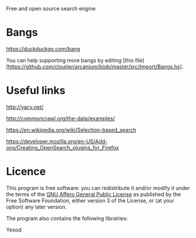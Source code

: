 Free and open source search engine

# Bangs

https://duckduckgo.com/bang

You can help supporting more bangs by editing [this file)[https://github.com/cloutier/arcanium/blob/master/src/Import/Bangs.hs].

# Useful links

http://yacy.net/

http://commoncrawl.org/the-data/examples/

https://en.wikipedia.org/wiki/Selection-based_search

https://developer.mozilla.org/en-US/Add-ons/Creating_OpenSearch_plugins_for_Firefox

# Licence

This program is free software: you can redistribute it and/or modify
    it under the terms of the [GNU Affero General Public License](https://www.gnu.org/licenses/agpl-3.0.html) as
    published by the Free Software Foundation, either version 3 of the
    License, or (at your option) any later version.

The program also contains the following librairies:

Yesod